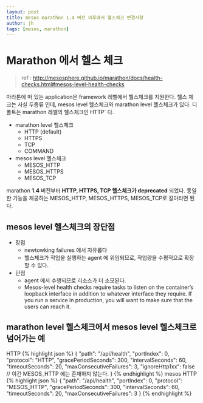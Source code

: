 ```yaml
---
layout: post
title: mesos marathon 1.4 버전 이후에서 헬스체크 변경사항
author: jh
tags: [mesos, marathon]
---
```

# Marathon 에서 헬스 체크
> ref : http://mesosphere.github.io/marathon/docs/health-checks.html#mesos-level-health-checks

마라톤에 떠 있는 application은 framework 레벨에서 헬스체크를 지원한다.
헬스 체크는 사실 두종류 인데, mesos level 헬스체크와 marathon level 헬스체크가 있다.
디폴트는 marathon 레벨의 헬스체크인 HTTP` 다.

* marathon level 헬스체크
    * HTTP (default)
    * HTTPS
    * TCP
    * COMMAND
* mesos level 헬스체크
    * MESOS_HTTP
    * MESOS_HTTPS
    * MESOS_TCP

marathon **1.4** 버전부터 **HTTP, HTTPS, TCP 헬스체크가 deprecated** 되었다.
동일한 기능을 제공하는 MESOS_HTTP, MESOS_HTTPS, MESOS_TCP로 갈아타면 된다.

## mesos level 헬스체크의 장단점
* 장점
    * newtowking failures 에서 자유롭다
    *  헬스체크가 작업을 실행하는 agent 에 위임되므로, 작업량을 수평적으로 확장할 수 있다.
* 단점
    * agent 에서 수행되므로 리소스가 더 소모된다.
    * Mesos-level health checks require tasks to listen on the container’s loopback interface in addition to whatever interface they require. If you run a service in production, you will want to make sure that the users can reach it.



## marathon level 헬스체크에서 mesos level 헬스체크로 넘어가는 예
HTTP
{% highlight json %}
{
  "path": "/api/health",
  "portIndex": 0,
  "protocol": "HTTP",
  "gracePeriodSeconds": 300,
  "intervalSeconds": 60,
  "timeoutSeconds": 20,
  "maxConsecutiveFailures": 3,
  "ignoreHttp1xx": false // 이건 MESOS_HTTP 에는 존재하지 않는다.
}
{% endhighlight %}
mesos HTTP
{% highlight json %}
{
  "path": "/api/health",
  "portIndex": 0,
  "protocol": "MESOS_HTTP",
  "gracePeriodSeconds": 300,
  "intervalSeconds": 60,
  "timeoutSeconds": 20,
  "maxConsecutiveFailures": 3
}
{% endhighlight %}
